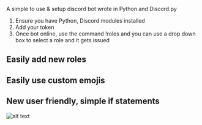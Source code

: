 A simple to use & setup discord bot wrote in Python and Discord.py

1. Ensure you have Python, Discord modules installed
2. Add your token
3. Once bot online, use the command !roles and you can use a drop down box to select a role and it gets issued


## Easily add new roles
## Easily use custom emojis
## New user friendly, simple if statements


![alt text](https://i.imgur.com/3va8Rs2.png)


